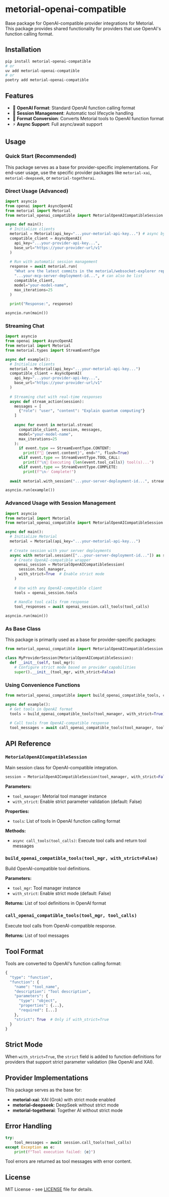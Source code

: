 # metorial-openai-compatible

Base package for OpenAI-compatible provider integrations for Metorial. This package provides shared functionality for providers that use OpenAI's function calling format.

## Installation

```bash
pip install metorial-openai-compatible
# or
uv add metorial-openai-compatible
# or
poetry add metorial-openai-compatible
```

## Features

- 🔧 **OpenAI Format**: Standard OpenAI function calling format
- 📡 **Session Management**: Automatic tool lifecycle handling
- 🔄 **Format Conversion**: Converts Metorial tools to OpenAI function format
- ⚡ **Async Support**: Full async/await support

## Usage

### Quick Start (Recommended)

This package serves as a base for provider-specific implementations. For end-user usage, use the specific provider packages like `metorial-xai`, `metorial-deepseek`, or `metorial-togetherai`.

### Direct Usage (Advanced)

```python
import asyncio
from openai import AsyncOpenAI
from metorial import Metorial
from metorial_openai_compatible import MetorialOpenAICompatibleSession

async def main():
  # Initialize clients
  metorial = Metorial(api_key="...your-metorial-api-key...") # async by default
  compatible_client = AsyncOpenAI(
    api_key="...your-provider-api-key...", 
    base_url="https://your-provider-url/v1"
  )
  
  # Run with automatic session management
  response = await metorial.run(
    "What are the latest commits in the metorial/websocket-explorer repository?",
    "...your-mcp-server-deployment-id...", # can also be list
    compatible_client,
    model="your-model-name",
    max_iterations=25
  )
  
  print("Response:", response)

asyncio.run(main())
```

### Streaming Chat

```python
import asyncio
from openai import AsyncOpenAI
from metorial import Metorial
from metorial.types import StreamEventType

async def example():
  # Initialize clients
  metorial = Metorial(api_key="...your-metorial-api-key...")
  compatible_client = AsyncOpenAI(
    api_key="...your-provider-api-key...",
    base_url="https://your-provider-url/v1"
  )
  
  # Streaming chat with real-time responses
  async def stream_action(session):
    messages = [
      {"role": "user", "content": "Explain quantum computing"}
    ]
    
    async for event in metorial.stream(
      compatible_client, session, messages, 
      model="your-model-name",
      max_iterations=25
    ):
      if event.type == StreamEventType.CONTENT:
        print(f"🤖 {event.content}", end="", flush=True)
      elif event.type == StreamEventType.TOOL_CALL:
        print(f"\n🔧 Executing {len(event.tool_calls)} tool(s)...")
      elif event.type == StreamEventType.COMPLETE:
        print(f"\n✅ Complete!")
  
  await metorial.with_session("...your-server-deployment-id...", stream_action)

asyncio.run(example())
```

### Advanced Usage with Session Management

```python
import asyncio
from metorial import Metorial
from metorial_openai_compatible import MetorialOpenAICompatibleSession

async def main():
  # Initialize Metorial
  metorial = Metorial(api_key="...your-metorial-api-key...")
  
  # Create session with your server deployments
  async with metorial.session(["...your-server-deployment-id..."]) as session:
    # Create OpenAI-compatible wrapper
    openai_session = MetorialOpenAICompatibleSession(
      session.tool_manager,
      with_strict=True  # Enable strict mode
    )
    
    # Use with any OpenAI-compatible client
    tools = openai_session.tools
    
    # Handle tool calls from response
    tool_responses = await openai_session.call_tools(tool_calls)

asyncio.run(main())
```

### As Base Class

This package is primarily used as a base for provider-specific packages:

```python
from metorial_openai_compatible import MetorialOpenAICompatibleSession

class MyProviderSession(MetorialOpenAICompatibleSession):
  def __init__(self, tool_mgr):
    # Configure strict mode based on provider capabilities
    super().__init__(tool_mgr, with_strict=False)
```

### Using Convenience Functions

```python
from metorial_openai_compatible import build_openai_compatible_tools, call_openai_compatible_tools

async def example():
  # Get tools in OpenAI format
  tools = build_openai_compatible_tools(tool_manager, with_strict=True)
  
  # Call tools from OpenAI-compatible response
  tool_messages = await call_openai_compatible_tools(tool_manager, tool_calls)
```

## API Reference

### `MetorialOpenAICompatibleSession`

Main session class for OpenAI-compatible integration.

```python
session = MetorialOpenAICompatibleSession(tool_manager, with_strict=False)
```

**Parameters:**
- `tool_manager`: Metorial tool manager instance
- `with_strict`: Enable strict parameter validation (default: False)

**Properties:**
- `tools`: List of tools in OpenAI function calling format

**Methods:**
- `async call_tools(tool_calls)`: Execute tool calls and return tool messages

### `build_openai_compatible_tools(tool_mgr, with_strict=False)`

Build OpenAI-compatible tool definitions.

**Parameters:**
- `tool_mgr`: Tool manager instance
- `with_strict`: Enable strict mode (default: False)

**Returns:** List of tool definitions in OpenAI format

### `call_openai_compatible_tools(tool_mgr, tool_calls)`

Execute tool calls from OpenAI-compatible response.

**Returns:** List of tool messages

## Tool Format

Tools are converted to OpenAI's function calling format:

```python
{
  "type": "function",
  "function": {
    "name": "tool_name",
    "description": "Tool description",
    "parameters": {
      "type": "object",
      "properties": {...},
      "required": [...]
    },
    "strict": True  # Only if with_strict=True
  }
}
```

## Strict Mode

When `with_strict=True`, the `strict` field is added to function definitions for providers that support strict parameter validation (like OpenAI and XAI).

## Provider Implementations

This package serves as the base for:

- **metorial-xai**: XAI (Grok) with strict mode enabled
- **metorial-deepseek**: DeepSeek without strict mode
- **metorial-togetherai**: Together AI without strict mode

## Error Handling

```python
try:
    tool_messages = await session.call_tools(tool_calls)
except Exception as e:
    print(f"Tool execution failed: {e}")
```

Tool errors are returned as tool messages with error content.

## License

MIT License - see [LICENSE](../../LICENSE) file for details.
